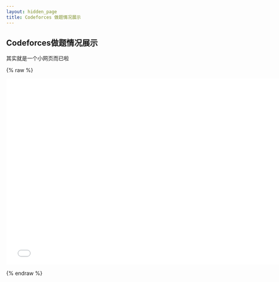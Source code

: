 ```yaml
---
layout: hidden_page
title: Codeforces 做题情况展示
---
```


## Codeforces做题情况展示

其实就是一个小网页而已啦

{% raw %}

<iframe height="500" width="750" src="/post/tools/codeforces_statistic.html?handle=chgtaxihe" frameborder="0" scrolling="no">
</iframe>

{% endraw %}